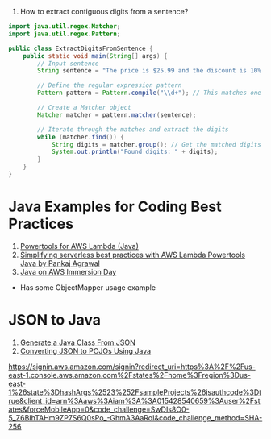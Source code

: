 
1. How to extract contiguous digits from a sentence?

```java
import java.util.regex.Matcher;
import java.util.regex.Pattern;

public class ExtractDigitsFromSentence {
    public static void main(String[] args) {
        // Input sentence
        String sentence = "The price is $25.99 and the discount is 10%.";

        // Define the regular expression pattern
        Pattern pattern = Pattern.compile("\\d+"); // This matches one or more digits

        // Create a Matcher object
        Matcher matcher = pattern.matcher(sentence);

        // Iterate through the matches and extract the digits
        while (matcher.find()) {
            String digits = matcher.group(); // Get the matched digits as a string
            System.out.println("Found digits: " + digits);
        }
    }
}
```

# Java Examples for Coding Best Practices

1. [Powertools for AWS Lambda (Java)](https://github.com/aws-powertools/powertools-lambda-java/tree/main)
1. [Simplifying serverless best practices with AWS Lambda Powertools Java by Pankaj Agrawal](https://aws.amazon.com/blogs/opensource/simplifying-serverless-best-practices-with-aws-lambda-powertools-java/)
1. [Java on AWS Immersion Day](https://github.com/aws-samples/java-on-aws/tree/main)
- Has some ObjectMapper usage example

# JSON to Java

1. [Generate a Java Class From JSON](https://www.baeldung.com/java-generate-class-from-json)
1. [Converting JSON to POJOs Using Java](https://dzone.com/articles/converting-json-to-pojos-using-java)

https://signin.aws.amazon.com/signin?redirect_uri=https%3A%2F%2Fus-east-1.console.aws.amazon.com%2Fstates%2Fhome%3Fregion%3Dus-east-1%26state%3DhashArgs%2523%252FsampleProjects%26isauthcode%3Dtrue&client_id=arn%3Aaws%3Aiam%3A%3A015428540659%3Auser%2Fstates&forceMobileApp=0&code_challenge=SwDIs8O0-5_Z6BIhTAHm9ZP7S6Q0sPo_-GhmA3AaRoI&code_challenge_method=SHA-256